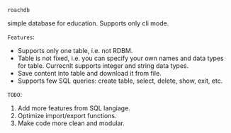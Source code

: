 `roachdb`

simple database for education. Supports only cli mode.

`Features`:
* Supports only one table, i.e. not RDBM.
* Table is not fixed, i.e. you can specify your own
  names and data types for table. Currecnlt supports
  integer and string data types.
* Save content into table and download it from file.
* Supports few SQL queries: create table, select, delete,
  show, exit, etc.

`TODO`:
1) Add more features from SQL langiage.
2) Optimize import/export functions.
3) Make code more clean and modular.
